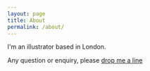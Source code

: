 ```yaml
---
layout: page
title: About
permalink: /about/
---
```

I'm an illustrator based in London.

Any question or enquiry, please [drop me a line](mailto:vincentnavetat@gmail.com)
